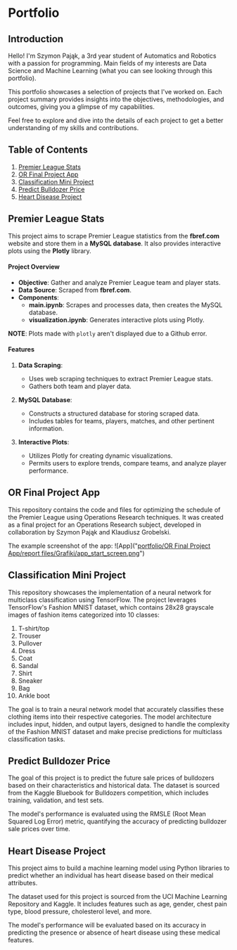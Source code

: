 # Portfolio

## Introduction

Hello! I'm Szymon Pająk, a 3rd year student of Automatics and Robotics with a passion for programming. Main fields of my interests are Data Science and Machine Learning (what you can see looking through this portfolio).

This portfolio showcases a selection of projects that I've worked on. Each project summary provides insights into the objectives, methodologies, and outcomes, giving you a glimpse of my capabilities.

Feel free to explore and dive into the details of each project to get a better understanding of my skills and contributions.

## Table of Contents
1. [Premier League Stats](#premier-league-stats)
2. [OR Final Project App](#or-final-project-app)
3. [Classification Mini Project](#classification-mini-project)
4. [Predict Bulldozer Price](#predict-bulldozer-price)
5. [Heart Disease Project](#heart-disease-project) 

## Premier League Stats

This project aims to scrape Premier League statistics from the **fbref.com** website and store them in a **MySQL database**. It also provides interactive plots using the **Plotly** library.

#### Project Overview

- **Objective**: Gather and analyze Premier League team and player stats.
- **Data Source**: Scraped from **fbref.com**.
- **Components**:
  - **main.ipynb**: Scrapes and processes data, then creates the MySQL database.
  - **visualization.ipynb**: Generates interactive plots using Plotly.
  
**NOTE**: Plots made with `plotly` aren't displayed due to a Github error.

#### Features

1. **Data Scraping**:
   - Uses web scraping techniques to extract Premier League stats.
   - Gathers both team and player data.

2. **MySQL Database**:
   - Constructs a structured database for storing scraped data.
   - Includes tables for teams, players, matches, and other pertinent information.

3. **Interactive Plots**:
   - Utilizes Plotly for creating dynamic visualizations.
   - Permits users to explore trends, compare teams, and analyze player performance.

## OR Final Project App

This repository contains the code and files for optimizing the schedule of the Premier League using Operations Research techniques. It was created as a final project for an Operations Research subject, developed in collaboration by Szymon Pająk and Klaudiusz Grobelski.

The example screenshot of the app:
![App]("[portfolio/OR Final Project App/report files/Grafiki/app_start_screen.png](https://github.com/szpajak/portfolio/blob/main/OR%20Final%20Project%20App/report%20files/Grafiki/app_start_screen.png?raw=true)")

## Classification Mini Project

This repository showcases the implementation of a neural network for multiclass classification using TensorFlow. The project leverages TensorFlow's Fashion MNIST dataset, which contains 28x28 grayscale images of fashion items categorized into 10 classes:

1. T-shirt/top
2. Trouser
3. Pullover
4. Dress
5. Coat
6. Sandal
7. Shirt
8. Sneaker
9. Bag
10. Ankle boot

The goal is to train a neural network model that accurately classifies these clothing items into their respective categories. The model architecture includes input, hidden, and output layers, designed to handle the complexity of the Fashion MNIST dataset and make precise predictions for multiclass classification tasks.

## Predict Bulldozer Price

The goal of this project is to predict the future sale prices of bulldozers based on their characteristics and historical data. The dataset is sourced from the Kaggle Bluebook for Bulldozers competition, which includes training, validation, and test sets.

The model's performance is evaluated using the RMSLE (Root Mean Squared Log Error) metric, quantifying the accuracy of predicting bulldozer sale prices over time.

## Heart Disease Project

This project aims to build a machine learning model using Python libraries to predict whether an individual has heart disease based on their medical attributes.

The dataset used for this project is sourced from the UCI Machine Learning Repository and Kaggle. It includes features such as age, gender, chest pain type, blood pressure, cholesterol level, and more.

The model's performance will be evaluated based on its accuracy in predicting the presence or absence of heart disease using these medical features.
